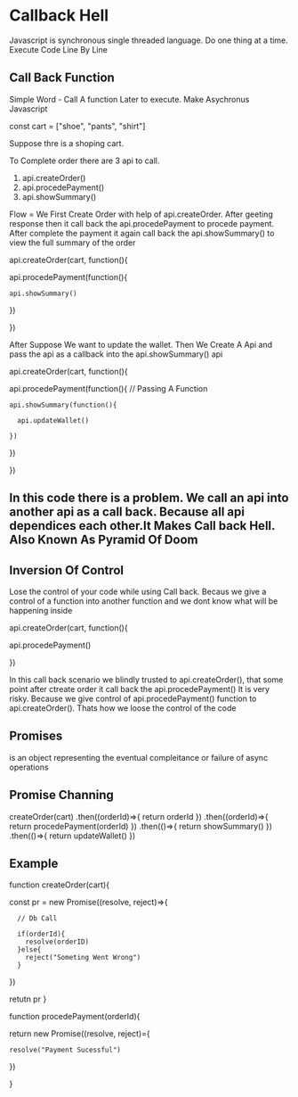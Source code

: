 # Callback Hell

Javascript is synchronous single threaded language. Do one thing at a time.  Execute Code Line By Line

## Call Back Function

Simple Word - Call A function Later to execute. Make Asychronus Javascript



const cart = ["shoe", "pants", "shirt"]


Suppose thre is a shoping cart.

To Complete order there are 3 api to call.

1. api.createOrder()
2. api.procedePayment()
3. api.showSummary()


Flow = We First Create Order with help of api.createOrder. After geeting response then it call back the api.procedePayment to procede payment. After complete the payment it again call back the api.showSummary() to view the full summary of the order


api.createOrder(cart, function(){

  api.procedePayment(function(){

    api.showSummary()

  })

})


After Suppose We want to update the wallet. Then We Create A Api and pass the api as a callback into the  api.showSummary() api

api.createOrder(cart, function(){

  api.procedePayment(function(){   // Passing A Function

    api.showSummary(function(){

      api.updateWallet()

    })

  })

})

## In this code there is a problem. We call an api into another api as a call back. Because all api dependices each other.It Makes **Call back Hell**. Also Known As **Pyramid Of Doom**


## Inversion Of Control
Lose the control of your code while using Call back. Becaus we give a control of a function into another function and we dont know what will be happening inside

api.createOrder(cart, function(){

  api.procedePayment()

})

In this call back scenario we blindly trusted to api.createOrder(), that some point after ctreate order it call back the api.procedePayment()
It is very risky. Because we give control of api.procedePayment() function to api.createOrder(). Thats how we loose the control of the code


## Promises

is an object representing the eventual compleitance or failure of async operations

## Promise Channing

createOrder(cart)
  .then((orderId)=>{
    return orderId
  })
  .then((orderId)=>{
    return procedePayment(orderId)
  })
  .then(()=>{
    return showSummary()
  })
  .then(()=>{
    return updateWallet()
  })


## Example

function createOrder(cart){

  const pr = new Promise((resolve, reject)=>{
      
      // Db Call

      if(orderId){
        resolve(orderID)
      }else{
        reject("Someting Went Wrong")
      }
  })

  retutn pr
}

function procedePayment(orderId){

  return new Promise((resolve, reject)={

    resolve("Payment Sucessful")

  })

}